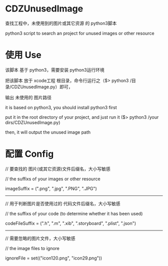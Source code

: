 CDZUnusedImage
==============

查找工程中，未使用到的图片或其它资源 的 python3脚本

python3 script to search an project for unused images or other resource

使用 Use
==============

该脚本 基于 python3，需要安装 python3运行环境

把该脚本 放于 xcode工程 根目录，命令行运行之（$> python3 /目录/CDZUnusedImage.py）即可，

输出 未使用的 图片路径


it is based on python3, you should install python3 first

put it in the root directory of your project, and just run it ($> python3 /your dirs/CDZUnusedImage.py)

then, it will output the unused image path 

配置 Config
==============
// 要查找的 图片(或其它资源)文件后缀名，大小写敏感

// the suffixs of your images or other resource

imageSuffix = (".png", ".jpg", ".PNG", ".JPG")

----------

// 用于判断图片是否使用过的 代码文件后缀名，大小写敏感

// the suffixs of your code (to determine whether it has been used)

codeFileSuffix = (".h", ".m", ".xib", ".storyboard", ".plist", ".json")

----------

// 需要忽略的图片文件，大小写敏感

// the image files to ignore

ignoreFile = set(("icon120.png", "icon29.png"))

